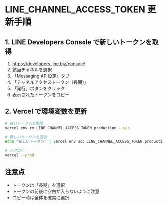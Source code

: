 # LINE_CHANNEL_ACCESS_TOKEN 更新手順

## 1. LINE Developers Console で新しいトークンを取得

1. https://developers.line.biz/console/
2. 該当チャネルを選択
3. 「Messaging API設定」タブ
4. 「チャネルアクセストークン（長期）」
5. 「発行」ボタンをクリック
6. 表示されたトークンをコピー

## 2. Vercel で環境変数を更新

```bash
# 古いトークンを削除
vercel env rm LINE_CHANNEL_ACCESS_TOKEN production --yes

# 新しいトークンを追加
echo "新しいトークン" | vercel env add LINE_CHANNEL_ACCESS_TOKEN production

# デプロイ
vercel --prod
```

## 注意点

- トークンは「長期」を選択
- トークンの前後に空白が入らないように注意
- コピー時は全体を確実に選択